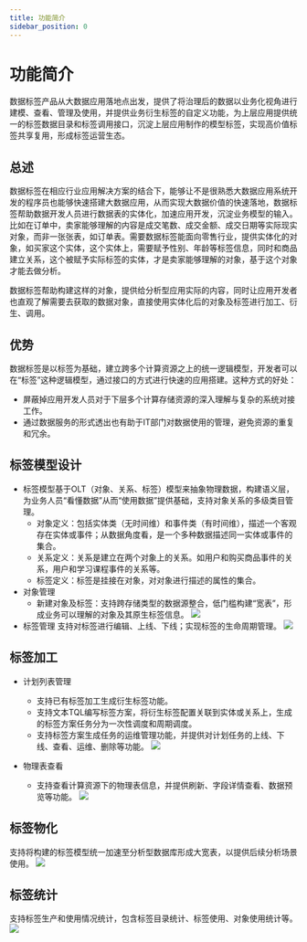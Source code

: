 ```yaml
---
title: 功能简介
sidebar_position: 0
---
```


# 功能简介
数据标签产品从大数据应用落地点出发，提供了将治理后的数据以业务化视角进行建模、查看、管理及使用，并提供业务衍生标签的自定义功能，为上层应用提供统一的标签数据目录和标签调用接口，沉淀上层应用制作的模型标签，实现高价值标签共享复用，形成标签运营生态。

## 总述
数据标签在相应行业应用解决方案的结合下，能够让不是很熟悉大数据应用系统开发的程序员也能够快速搭建大数据应用，从而实现大数据价值的快速落地，数据标签帮助数据开发人员进行数据表的实体化，加速应用开发，沉淀业务模型的输入。比如在订单中，卖家能够理解的内容是成交笔数、成交金额、成交日期等实际现实对象，而非一张张表，如订单表。需要数据标签能面向零售行业，提供实体化的对象，如买家这个实体，这个实体上，需要赋予性别、年龄等标签信息，同时和商品建立关系，这个被赋予实际标签的实体，才是卖家能够理解的对象，基于这个对象才能去做分析。

数据标签帮助构建这样的对象，提供给分析型应用实际的内容，同时让应用开发者也直观了解需要去获取的数据对象，直接使用实体化后的对象及标签进行加工、衍生、调用。

## 优势
数据标签是以标签为基础，建立跨多个计算资源之上的统一逻辑模型，开发者可以在“标签”这种逻辑模型，通过接口的方式进行快速的应用搭建。这种方式的好处：
- 屏蔽掉应用开发人员对于下层多个计算存储资源的深入理解与复杂的系统对接工作。
- 通过数据服务的形式透出也有助于IT部门对数据使用的管理，避免资源的重复和冗余。

## 标签模型设计
- 标签模型基于OLT（对象、关系、标签）模型来抽象物理数据，构建语义层，为业务人员“看懂数据”从而“使用数据”提供基础，支持对象关系的多级类目管理。
    - 对象定义：包括实体类（无时间维）和事件类（有时间维），描述一个客观存在实体或事件；从数据角度看，是一个多种数据描述同一实体或事件的集合。
    - 关系定义：关系是建立在两个对象上的关系。如用户和购买商品事件的关系，用户和学习课程事件的关系等。
    - 标签定义：标签是挂接在对象，对对象进行描述的属性的集合。
- 对象管理
    - 新建对象及标签：支持跨存储类型的数据源整合，低门槛构建“宽表”，形成业务可以理解的对象及其原生标签信息。
    [![](https://uniplore-docs.oss-cn-chengdu.aliyuncs.com/datastudio/data-tag/object-manage-page.png)](https://uniplore-docs.oss-cn-chengdu.aliyuncs.com/datastudio/data-tag/object-manage-page.png)
- 标签管理
    支持对标签进行编辑、上线、下线；实现标签的生命周期管理。
    [![](https://uniplore-docs.oss-cn-chengdu.aliyuncs.com/datastudio/data-tag/tag-manage-page.png)](https://uniplore-docs.oss-cn-chengdu.aliyuncs.com/datastudio/data-tag/tag-manage-page.png)

## 标签加工
- 计划列表管理
    - 支持已有标签加工生成衍生标签功能。
    - 支持文本TQL编写标签方案，将衍生标签配置关联到实体或关系上，生成的标签方案任务分为一次性调度和周期调度。
    - 支持标签方案生成任务的运维管理功能，并提供对计划任务的上线、下线、查看、运维、删除等功能。
    [![](https://uniplore-docs.oss-cn-chengdu.aliyuncs.com/datastudio/data-tag/plan-manage-page.png)](https://uniplore-docs.oss-cn-chengdu.aliyuncs.com/datastudio/data-tag/plan-manage-page.png)

- 物理表查看
    - 支持查看计算资源下的物理表信息，并提供刷新、字段详情查看、数据预览等功能。
    [![](https://uniplore-docs.oss-cn-chengdu.aliyuncs.com/datastudio/data-tag/materialization-table-page.png)](https://uniplore-docs.oss-cn-chengdu.aliyuncs.com/datastudio/data-tag/materialization-table-page.png)

## 标签物化
支持将构建的标签模型统一加速至分析型数据库形成大宽表，以提供后续分析场景使用。
[![](https://uniplore-docs.oss-cn-chengdu.aliyuncs.com/datastudio/data-tag/materialization-config-page.png)](https://uniplore-docs.oss-cn-chengdu.aliyuncs.com/datastudio/data-tag/materialization-config-page.png)

## 标签统计
支持标签生产和使用情况统计，包含标签目录统计、标签使用、对象使用统计等。
[![](https://uniplore-docs.oss-cn-chengdu.aliyuncs.com/datastudio/data-tag/tag-count-page.png)](https://uniplore-docs.oss-cn-chengdu.aliyuncs.com/datastudio/data-tag/tag-count-page.png)

